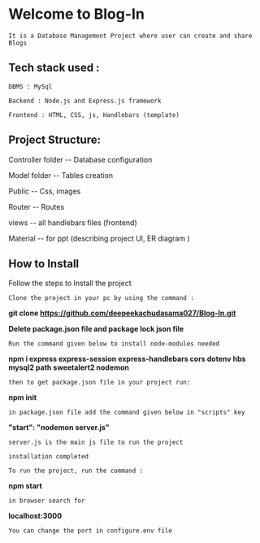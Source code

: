 # Welcome to Blog-In

`It is a Database Management Project where user can create and share Blogs`

## Tech stack used :

`DBMS : MySql`

`Backend : Node.js and Express.js framework `

`Frontend : HTML, CSS, js, Handlebars (template)`


## Project Structure:

Controller folder -- Database configuration 

Model folder -- Tables creation 

Public -- Css, images 

Router -- Routes 

views -- all handlebars files (frontend)

Material -- for ppt (describing project UI, ER diagram )

## How to Install

Follow the steps to Install the project 

`Clone the project in your pc by using the command :`

**git clone https://github.com/deepeekachudasama027/Blog-In.git**

**Delete package.json file and package lock json file**

`Run the command given below to install node-modules needed`

**npm i express express-session express-handlebars cors dotenv hbs mysql2 path sweetalert2 nodemon**
 
`then to get package.json file in your project run:`

**npm init**

`in package.json file add the command given below in "scripts" key`

**"start": "nodemon server.js"**

`server.js is the main js file to run the project`

`installation completed`

`To run the project, run the command :`

**npm start**

`in browser search for`

**localhost:3000**

`You can change the port in configure.env file`


